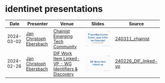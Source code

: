 # identinet presentations

| Date       | Presenter                                                           | Venue                                                                                                       | Slides                                                                                                                                                                                  | Source                                         |
| ---------- | ------------------------------------------------------------------- | ----------------------------------------------------------------------------------------------------------- | --------------------------------------------------------------------------------------------------------------------------------------------------------------------------------------- | ---------------------------------------------- |
| 2024-03-02 | [Jan Christoph Ebersbach](https://www.linkedin.com/in/jcebersbach/) | [Chainist Emerging Tech Community](https://www.linkedin.com/company/chainist)                               | [![Veröffentlichte Daten, aber bitte verifizierbar!](./240311_chainist/preview.png)](https://slidesdown.github.io/?slides=github.com/identinet/presentations/240311_chainist/SLIDES.md) | [240311_chainist](./240311_chainist)           |
| 2024-02-26 | [Jan Christoph Ebersbach](https://www.linkedin.com/in/jcebersbach/) | [DIF Work Item Linked-VP - WG Identifiers & Discovery](https://github.com/decentralized-identity/linked-vp) | [![DIF Work Item Linked-VP](./240226_DIF_linked-vp/preview.png)](https://slidesdown.github.io/?slides=github.com/identinet/presentations/240226_DIF_linked-vp/SLIDES.md)                | [240226_DIF_linked-vp](./240226_DIF_linked-vp) |
